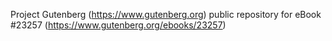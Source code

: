 Project Gutenberg (https://www.gutenberg.org) public repository for eBook #23257 (https://www.gutenberg.org/ebooks/23257)
